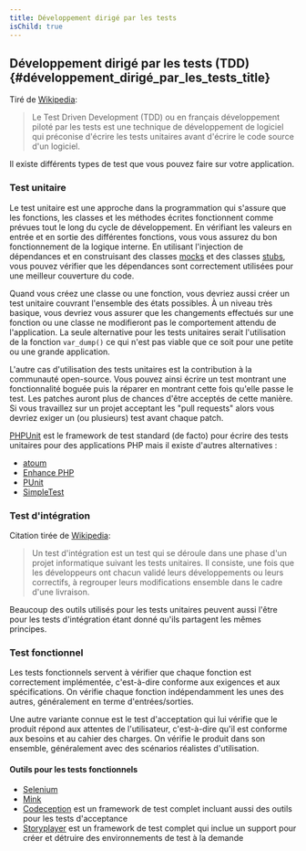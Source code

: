 ```yaml
---
title: Développement dirigé par les tests
isChild: true
---
```


## Développement dirigé par les tests (TDD) {#développement_dirigé_par_les_tests_title}

Tiré de [Wikipedia](http://fr.wikipedia.org/wiki/Test_Driven_Development):

> Le Test Driven Development (TDD) ou en français développement piloté par les tests est une technique de développement 
> de logiciel qui préconise d'écrire les tests unitaires avant d'écrire le code source d'un logiciel.

Il existe différents types de test que vous pouvez faire sur votre application.

### Test unitaire

Le test unitaire est une approche dans la programmation qui s'assure que les fonctions, les classes et les méthodes 
écrites fonctionnent comme prévues tout le long du cycle de développement. En vérifiant les valeurs en entrée et en sortie 
des différentes fonctions, vous vous assurez du bon fonctionnement de la logique interne. En utilisant l'injection de 
dépendances et en construisant des classes [mocks](http://fr.wikipedia.org/wiki/Mock_%28programmation_orient%C3%A9e_objet%29) 
et des classes [stubs](http://fr.wikipedia.org/wiki/Stub), vous pouvez vérifier que les dépendances sont correctement 
utilisées pour une meilleur couverture du code.

Quand vous créez une classe ou une fonction, vous devriez aussi créer un test unitaire couvrant l'ensemble des états 
possibles. À un niveau très basique, vous devriez vous assurer que les changements effectués sur une fonction ou une 
classe ne modifieront pas le comportement attendu de l'application. La seule alternative pour les tests unitaires serait 
l'utilisation de la fonction `var_dump()` ce qui n'est pas viable que ce soit pour une petite ou une grande application.

L'autre cas d'utilisation des tests unitaires est la contribution à la communauté open-source. Vous pouvez ainsi 
écrire un test montrant une fonctionnalité boguée puis la réparer en montrant cette fois qu'elle passe le test. Les 
patches auront plus de chances d'être acceptés de cette manière. Si vous travaillez sur un projet acceptant les 
"pull requests" alors vous devriez exiger un (ou plusieurs) test avant chaque patch.

[PHPUnit](http://phpunit.de) est le framework de test standard (de facto) pour écrire des tests unitaires pour des 
applications PHP mais il existe d'autres alternatives :

* [atoum](https://github.com/atoum/atoum)
* [Enhance PHP](https://github.com/Enhance-PHP/Enhance-PHP)
* [PUnit](http://punit.smf.me.uk/)
* [SimpleTest](http://simpletest.org)


### Test d'intégration

Citation tirée de [Wikipedia](http://fr.wikipedia.org/wiki/Test_d%27int%C3%A9gration):

> Un test d'intégration est un test qui se déroule dans une phase d'un projet informatique suivant les tests unitaires. 
> Il consiste, une fois que les développeurs ont chacun validé leurs développements ou leurs correctifs, 
> à regrouper leurs modifications ensemble dans le cadre d'une livraison.

Beaucoup des outils utilisés pour les tests unitaires peuvent aussi l'être pour les tests d'intégration étant donné 
qu'ils partagent les mêmes principes.


### Test fonctionnel

Les tests fonctionnels servent à vérifier que chaque fonction est correctement implémentée, c'est-à-dire conforme aux 
exigences et aux spécifications. On vérifie chaque fonction indépendamment les unes des autres, 
généralement en terme d'entrées/sorties.

Une autre variante connue est le test d'acceptation qui lui vérifie que le produit répond aux attentes de l'utilisateur, 
c'est-à-dire qu'il est conforme aux besoins et au cahier des charges. On vérifie le produit dans son ensemble, 
généralement avec des scénarios réalistes d'utilisation.

#### Outils pour les tests fonctionnels

* [Selenium](http://seleniumhq.com)
* [Mink](http://mink.behat.org)
* [Codeception](http://codeception.com) est un framework de test complet incluant aussi des outils pour les tests d'acceptance
* [Storyplayer](http://datasift.github.io/storyplayer) est un framework de test complet qui inclue un support pour 
créer et détruire des environnements de test à la demande
